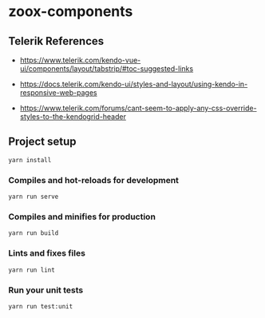 # zoox-components

## Telerik References
- https://www.telerik.com/kendo-vue-ui/components/layout/tabstrip/#toc-suggested-links

- https://docs.telerik.com/kendo-ui/styles-and-layout/using-kendo-in-responsive-web-pages        

- https://www.telerik.com/forums/cant-seem-to-apply-any-css-override-styles-to-the-kendogrid-header


## Project setup
```
yarn install
```

### Compiles and hot-reloads for development
```
yarn run serve
```

### Compiles and minifies for production
```
yarn run build
```

### Lints and fixes files
```
yarn run lint
```

### Run your unit tests
```
yarn run test:unit
```
